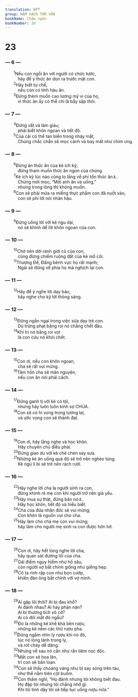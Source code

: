 ```yaml
---
translation: BPT
group: NĂM SÁCH THƠ VĂN
bookName: Châm ngôn 
bookNumber: 20
---
```


<div class="title"><h1>23</h1><h3>— 6 —</h3></div>
<span class="verse ch_23_1">  <sup>1</sup>Nếu con ngồi ăn với người có chức tước,<br/>   hãy để ý thức ăn dọn ra trước mặt con.<br/></span>
<span class="verse ch_23_2">  <sup>2</sup>Hãy biết tự chế,<br/>   nếu con có tính háu ăn.<br/></span>
<span class="verse ch_23_3">  <sup>3</sup>Đừng thèm muốn cao lương mỹ vị của họ,<br/>   vì thức ăn ấy có thể chỉ là bẫy sập thôi.<br/></span>
<div class="title"><h3>— 7 —</h3></div>
<span class="verse ch_23_4">  <sup>4</sup>Đừng vất vả làm giàu;<br/>   phải biết khôn ngoan và tiết độ.<br/></span>
<span class="verse ch_23_5">  <sup>5</sup>Của cải có thể tan biến trong nháy mắt,<br/>   Chúng chắc chắn sẽ mọc cánh và bay mất như chim ưng.<br/></span>
<div class="title"><h3>— 8 —</h3></div>
<span class="verse ch_23_6">  <sup>6</sup>Đừng ăn thức ăn của kẻ ích kỷ;<br/>   đừng tham muốn thức ăn ngon của chúng.<br/></span>
<span class="verse ch_23_7">  <sup>7</sup>Kẻ ích kỷ lúc nào cũng lo lắng về phí tổn thức ăn<a data-toggle="tooltip" data-placement="bottom" title="Nguyên văn, “Nó như lông mọc trong cổ họng.” Câu nầy trong nguyên văn Hê-bơ-rơ không rõ nghĩa.">⚓</a>.<br/>   Chúng mời mọc, “Mời anh ăn và uống,”<br/>   nhưng trong lòng thì không muốn.<br/></span>
<span class="verse ch_23_8">  <sup>8</sup>Con sẽ phải mửa ra miếng thực phẩm con đã nuốt vào,<br/>   con sẽ phí lời nói nhân hậu.<br/></span>
<div class="title"><h3>— 9 —</h3></div>
<span class="verse ch_23_9">  <sup>9</sup>Đừng uổng lời với kẻ ngu dại,<br/>   nó sẽ khinh dể lời khôn ngoan của con.<br/></span>
<div class="title"><h3>— 10 —</h3></div>
<span class="verse ch_23_10">  <sup>10</sup>Chớ nên dời ranh giới cũ của con,<br/>   cũng đừng chiếm ruộng đất của kẻ mồ côi.<br/></span>
<span class="verse ch_23_11">  <sup>11</sup>Thượng Đế, Đấng bênh vực họ rất mạnh;<br/>   Ngài sẽ đứng về phía họ mà nghịch lại con.<br/></span>
<div class="title"><h3>— 11 —</h3></div>
<span class="verse ch_23_12">  <sup>12</sup>Hãy để ý nghe lời dạy bảo,<br/>   hãy nghe cho kỹ lời thông sáng.<br/></span>
<div class="title"><h3>— 12 —</h3></div>
<span class="verse ch_23_13">  <sup>13</sup>Đừng ngần ngại trong việc sửa dạy trẻ con.<br/>   Dù trừng phạt bằng roi nó chẳng chết đâu.<br/></span>
<span class="verse ch_23_14">  <sup>14</sup>Khi trị nó bằng roi vọt<br/>   là con cứu nó khỏi chết.<br/></span>
<div class="title"><h3>— 13 —</h3></div>
<span class="verse ch_23_15">  <sup>15</sup>Con ơi, nếu con khôn ngoan,<br/>   cha sẽ rất vui mừng.<br/></span>
<span class="verse ch_23_16">  <sup>16</sup>Tâm hồn cha sẽ mãn nguyện,<br/>   nếu con ăn nói phải cách.<br/></span>
<div class="title"><h3>— 14 —</h3></div>
<span class="verse ch_23_17">  <sup>17</sup>Đừng ganh tị với kẻ có tội,<br/>   nhưng hãy luôn luôn kính sợ CHÚA.<br/></span>
<span class="verse ch_23_18">  <sup>18</sup>Con sẽ có hi vọng trong tương lai,<br/>   và ước vọng con sẽ thành đạt.<br/></span>
<div class="title"><h3>— 15 —</h3></div>
<span class="verse ch_23_19">  <sup>19</sup>Con ơi, hãy lắng nghe và học khôn.<br/>   Hãy chuyên chú điều phải.<br/></span>
<span class="verse ch_23_20">  <sup>20</sup>Đừng giao du với kẻ chè chén say sưa.<br/></span>
<span class="verse ch_23_21">  <sup>21</sup>Những kẻ ăn uống quá độ sẽ trở nên nghèo túng.<br/>   Kẻ ngủ li bì sẽ trở nên rách rưới.<br/></span>
<div class="title"><h3>— 16 —</h3></div>
<span class="verse ch_23_22">  <sup>22</sup>Hãy nghe lời cha là người sinh ra con,<br/>   đừng khinh rẻ mẹ con khi người trở nên già yếu.<br/></span>
<span class="verse ch_23_23">  <sup>23</sup>Hãy mua sự thật, đừng bán nó<a data-toggle="tooltip" data-placement="bottom" title="Nghĩa là “Hãy tìm kiếm sự thật, đừng đánh mất nó.”">⚓</a>.<br/>   Hãy học khôn, tiết độ và hiểu biết.<br/></span>
<span class="verse ch_23_24">  <sup>24</sup>Cha của đứa nhân đức sẽ vui mừng;<br/>   Con khôn là nguồn vui cho cha.<br/></span>
<span class="verse ch_23_25">  <sup>25</sup>Hãy làm cho cha mẹ con vui mừng;<br/>   hãy làm cho người mẹ sinh ra con được hớn hở.<br/></span>
<div class="title"><h3>— 17 —</h3></div>
<span class="verse ch_23_26">  <sup>26</sup>Con ơi, hãy hết lòng nghe lời cha,<br/>   hãy quan sát đường lối của cha.<br/></span>
<span class="verse ch_23_27">  <sup>27</sup>Gái điếm nguy hiểm như hố sâu,<br/>   còn người vợ bất chính giống như giếng hẹp.<br/></span>
<span class="verse ch_23_28">  <sup>28</sup>Cô ta rình rập con như bọn cướp,<br/>   khiến đàn ông bất chính với vợ mình.<br/></span>
<div class="title"><h3>— 18 —</h3></div>
<span class="verse ch_23_29">  <sup>29</sup>Ai gặp lôi thôi? Ai bị đau khổ?<br/>   Ai đánh nhau? Ai hay phàn nàn?<br/>   Ai bị thương tích vô cớ?<br/>   Ai có đôi mắt đỏ ngầu?<br/></span>
<span class="verse ch_23_30">  <sup>30</sup>Đó là những kẻ khề khà bên rượu,<br/>   những kẻ nếm các thứ rượu pha.<br/></span>
<span class="verse ch_23_31">  <sup>31</sup>Đừng ngắm nhìn ly rượu khi nó đỏ,<br/>   lúc nó lóng lánh trong ly,<br/>   và rót chảy dễ dàng.<br/></span>
<span class="verse ch_23_32">  <sup>32</sup>Nhưng về sau nó cắn như rắn tiêm nọc độc.<br/></span>
<span class="verse ch_23_33">  <sup>33</sup>Mắt con sẽ hoa lên,<br/>   trí con sẽ bấn loạn.<br/></span>
<span class="verse ch_23_34">  <sup>34</sup>Con sẽ thấy choáng váng như bị say sóng trên tàu,<br/>   như thể nằm trên cột buồm.<br/></span>
<span class="verse ch_23_35">  <sup>35</sup>Con thầm nghĩ, “Họ đánh nhưng tôi không biết đau.<br/>   Họ đập tôi nhưng tôi chẳng nhớ gì.<br/>   Khi tôi tỉnh dậy tôi sẽ tiếp tục uống rượu nữa.”<br/></span>

